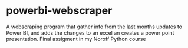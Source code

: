 # powerbi-webscraper
A webscraping program that gather info from the last months updates to Power BI, and adds the changes to an excel an creates a power point presentation. Final assigment in my Noroff Python course
